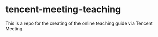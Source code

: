 # tencent-meeting-teaching
This is a repo for the creating of the online teaching guide via Tencent Meeting.
